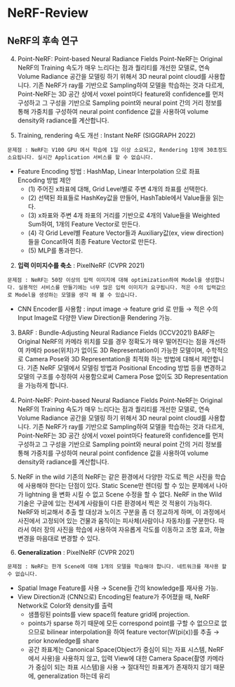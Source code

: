 # NeRF-Review


## NeRF의 후속 연구

4. Point-NeRF: Point-based Neural Radiance Fields
Point-NeRF는 Original NeRF의 Training 속도가 매우 느리다는 점과 퀄리티를 개선한 모델로, 연속 Volume Radiance 공간을 모델링 하기 위해서 3D neural point cloud를 사용합니다.
기존 NeRF가 ray를 기반으로 Sampling하여 모델을 학습하는 것과 다르게, Point-NeRF는 3D 공간 상에서 voxel point마다 feature와 confidence를 먼저 구성하고 그 구성을 기반으로 Sampling point와 neural point 간의 거리 정보를 통해 가중치를 구성하여 neural point confidence 값을 사용하여 volume density와 radiance를 계산합니다.


1. Training, rendering 속도 개선 : Instant NeRF (SIGGRAPH 2022)
```
문제점 : NeRF는 V100 GPU 에서 학습에 1일 이상 소요되고, Rendering 1장에 30초정도 소요됩니다. 실시간 Application 서비스를 할 수 없습니다.
```
- Feature Encoding 방법 : HashMap, Linear Interpolation 으로 좌표 Encoding 방법 제안
  - (1) 주어진 x좌표에 대해, Grid Level별로 주변 4개의 좌표를 선택한다.
  - (2) 선택된 좌표들로 HashKey값을 만들어, HashTable에서 Value들을 읽는다.
  - (3) x좌표와 주변 4개 좌표의 거리를 기반으로 4개의 Value들을 Weighted Sum하여, 1개의 Feature Vector로 만든다.
  - (4) 각 Grid Level별 Feature Vector들과 Auxiliary값(ex, view direction)들을 Concat하여 최종 Feature Vector로 만든다.
  - (5) MLP를 통과한다.


2. **입력 이미지수를 축소** : PixelNeRF (CVPR 2021)
```
문제점 : NeRF는 50장 이상의 입력 이미지에 대해 optimization하여 Model을 생성합니다. 실용적인 서비스를 만들기에는 너무 많은 입력 이미지가 요구됩니다. 적은 수의 입력값으로 Model을 생성하는 모델을 생각 해 볼 수 있습니다.
```
- CNN Encoder를 사용함 : input image → feature grid 로 만듦
  → 적은 수의 Input Image로 다양한 View Direction을 Rendering 가능.
  
  
3. BARF : Bundle-Adjusting Neural Radiance Fields (ICCV2021)
BARF는 Original NeRF의 카메라 위치를 모를 경우 정확도가 매우 떨어진다는 점을 개선하여 카메라 pose(위치)가 없이도 3D Representation이 가능한 모델이며, 수학적으로 Camera Pose와 3D Representation을 최적화 하는 방법에 대해서 제안합니다. 기존 NeRF 모델에서 모델링 방법과 Positional Encoding 방법 등을 변경하고 모델의 구조를 수정하여 사용함으로써 Camera Pose 없이도 3D Representation을 가능하게 합니다.
  
4. Point-NeRF: Point-based Neural Radiance Fields
Point-NeRF는 Original NeRF의 Training 속도가 매우 느리다는 점과 퀄리티를 개선한 모델로, 연속 Volume Radiance 공간을 모델링 하기 위해서 3D neural point cloud를 사용합니다.
기존 NeRF가 ray를 기반으로 Sampling하여 모델을 학습하는 것과 다르게, Point-NeRF는 3D 공간 상에서 voxel point마다 feature와 confidence를 먼저 구성하고 그 구성을 기반으로 Sampling point와 neural point 간의 거리 정보를 통해 가중치를 구성하여 neural point confidence 값을 사용하여 volume density와 radiance를 계산합니다.

6. NeRF in the wild
기존의 NeRF는 같은 환경에서 다양한 각도로 찍은 사진을 학습에 사용해야 한다는 단점이 있다.
Static Scene만 렌더링 할 수 있는 문제에서 나아가 lightning 을 변화 시킬 수 없고 Scene 수정을 할 수 없다.
NeRF in the Wild 기술은 구글에 있는 전세계 사람들이 다른 환경에서 찍은 것 적용이 가능하다.
NeRF와 비교해서 추출 할 대상과 노이즈 구분을 좀 더 정교하게 하며,
이 과정에서 사진에서 고정되어 있는 건물과 움직이는 피사체(사람이나 자동차)를 구분한다.
따라서 여러 장의 사진을 학습에 사용하여 자유롭게 각도를 이동하고 조명 효과, 하늘 변경을 마음대로 변경할 수 있다.

7. **Generalization** : PixelNeRF (CVPR 2021)
```
문제점 : NeRF는 한개 Scene에 대해 1개의 모델을 학습해야 합니다. 네트워크를 재사용 할 수 없습니다.
```

- Spatial Image Feature를 사용 → Scene들 간의 knowledge를 재사용 가능.
- View Direction과 (CNN으로) Encoding된 feature가 주어졌을 때, NeRF Network로 Color와 density를 출력
    - 샘플링된 points를 view space의 feature grid에 projection.
  - points가 sparse 하기 때문에 모든 correspond point를 구할 수 없으므로 없으므로 bilinear interpolation을 하여 feature vector(W(pi(x))를 추출 → prior knowledge를 share
  - 공간 좌표계는 Canonical Space(Object가 중심이 되는 자표 시스템, NeRF에서 사용)을 사용하지 않고, 입력 View에 대한 Camera Space(촬영 카메라가 중심이 되는 좌표 시스템)을 사용 → 절대적인 좌표계가 존재하지 않기 때문에, generalization 하는데 유리
